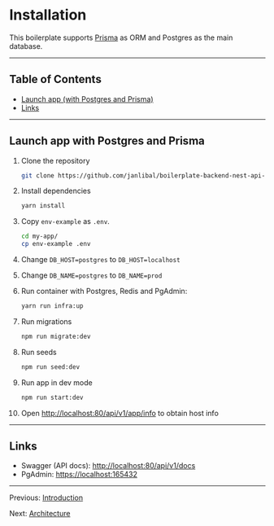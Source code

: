 
# Installation

This boilerplate supports [Prisma](https://www.npmjs.com/package/prisma) as ORM and Postgres as the main database.

---

## Table of Contents <!-- omit in toc -->

- [Launch app (with Postgres and Prisma) ](#launch-app-with-postgres-and-prisma)
- [Links](#links)

---

## Launch app with Postgres and Prisma

1. Clone the repository

   ```bash
   git clone https://github.com/janlibal/boilerplate-backend-nest-api-v2.git .
   ```

2. Install dependencies

   ```bash
   yarn install
   ```

3. Copy `env-example` as `.env`.

   ```bash
   cd my-app/
   cp env-example .env
   ```

4. Change `DB_HOST=postgres` to `DB_HOST=localhost`

5. Change `DB_NAME=postgres` to `DB_NAME=prod`

6. Run container with Postgres, Redis and PgAdmin:

   ```bash
   yarn run infra:up
   ```

7. Run migrations

   ```bash
   npm run migrate:dev
   ```

8. Run seeds

   ```bash
   npm run seed:dev
   ```

9. Run app in dev mode

   ```bash
   npm run start:dev
   ```

10. Open <http://localhost:80/api/v1/app/info> to obtain host info
---


## Links

- Swagger (API docs): <http://localhost:80/api/v1/docs>
- PgAdmin: <https://localhost:165432>
---

Previous: [Introduction](introduction.md)

Next: [Architecture](architecture.md)